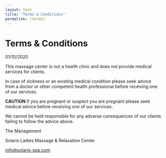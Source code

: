 ```yaml
---
layout: text
title: "Terms & Conditions"
permalink: /terms/
---
```


Terms & Conditions
==============

01/10/2020


This massage center is not a health clinic and does not provide medical services for clients.

In case of sickness or an existing medical condition please seek advice from a doctor or other competent health professional before receiving one of our services.

**CAUTION** If you are pregnant or suspect you are pregnant please seek medical advice before receiving one of our services.

We cannot be held responsible for any adverse consequences of our clients failing to follow the advice above.

The Management

Solaris Ladies Massage & Relaxation Center

info@solaris-spa.com

